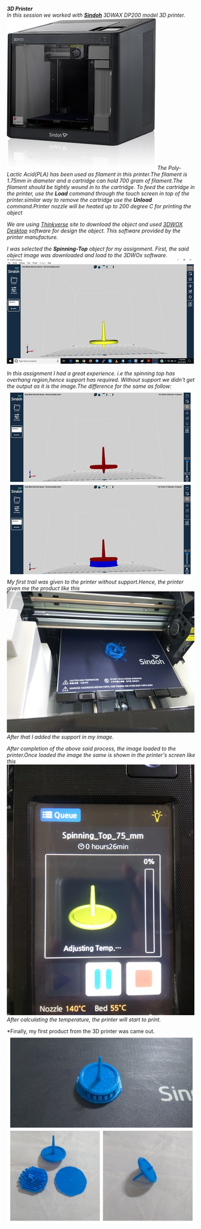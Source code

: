 ***3D Printer***  
*In this session we worked with [**Sindoh**](https://3dprinter.sindoh.com/product/dp200) 3DWAX DP200 model 3D printer.* 
![Sindoh-3D-Printer](/img/Sindoh-printer.jpg)
*The Poly-Lactic Acid(PLA) has been used as filament in this printer.The filament is 1.75mm in diameter and a cartridge can hold 700 gram of filament.The filament should be tightly wound in to the cartridge. To feed the cartridge in the printer, use the **Load** command through the touch screen in top of the printer.similar way to remove the cartridge use the **Unload** command.Printer nozzle will be heated up to 200 degree C for printing the object*

*We are using [Thinkverse](https://www.thingiverse.com/) site to download the object and used [3DWOX Desktop](https://3dprinter.sindoh.com/en/support/downloads) software for design the object. This software provided by the printer manufacture.*

*I was selected the **Spinning-Top** object for my assignment. First, the said object image was downloaded and load to the 3DWOx software.        ![Spinning-Top](/img/Spinning-top.jpg)*

*In this assignment I had a great experience. i.e the spinning top has overhang region,hence support has required. Without support we didn't get the output as it is the image.The difference for the same as follow: ![spnnbase](/img/spt-base.jpg) My first trail was given to the printer without support.Hence, the printer given me the product like this ![prout-wout-base](/img/prout-without-base.jpg)After that I added the support in my image.*

*After completion of the above said process, the image loaded to the printer.Once loaded the image the same is shown in the printer's screen like this ![spn-img](/img/Spn-img-prt.jpg) After calculating the temperature, the printer will start to print.*

*Finally, my first product from the 3D printer was came out.![printout](/img/3D-output.jpg)






